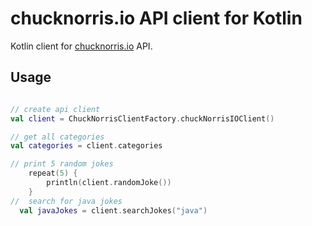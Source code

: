 # chucknorris.io API client for Kotlin

Kotlin client for [chucknorris.io](https://api.chucknorris.io)  API.

## Usage

```kotlin

// create api client
val client = ChuckNorrisClientFactory.chuckNorrisIOClient()

// get all categories
val categories = client.categories

// print 5 random jokes
    repeat(5) {
        println(client.randomJoke())
    }
//  search for java jokes
  val javaJokes = client.searchJokes("java")

```
